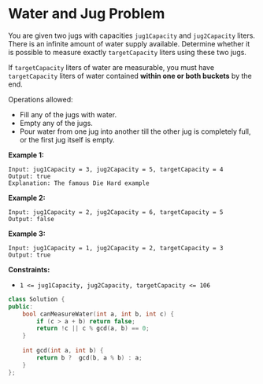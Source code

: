 # Water and Jug Problem

You are given two jugs with capacities `jug1Capacity` and `jug2Capacity` liters. There is an infinite amount of water supply available. Determine whether it is possible to measure exactly `targetCapacity` liters using these two jugs.

If `targetCapacity` liters of water are measurable, you must have `targetCapacity` liters of water contained **within one or both buckets** by the end.

Operations allowed:

- Fill any of the jugs with water.
- Empty any of the jugs.
- Pour water from one jug into another till the other jug is completely full, or the first jug itself is empty.

 

**Example 1:**

```
Input: jug1Capacity = 3, jug2Capacity = 5, targetCapacity = 4
Output: true
Explanation: The famous Die Hard example 
```

**Example 2:**

```
Input: jug1Capacity = 2, jug2Capacity = 6, targetCapacity = 5
Output: false
```

**Example 3:**

```
Input: jug1Capacity = 1, jug2Capacity = 2, targetCapacity = 3
Output: true
```

 

**Constraints:**

- `1 <= jug1Capacity, jug2Capacity, targetCapacity <= 106`

```c++
class Solution {
public:
    bool canMeasureWater(int a, int b, int c) {
        if (c > a + b) return false;
        return !c || c % gcd(a, b) == 0;
    }
    
    int gcd(int a, int b) {
        return b ?  gcd(b, a % b) : a;
    }
};
```

